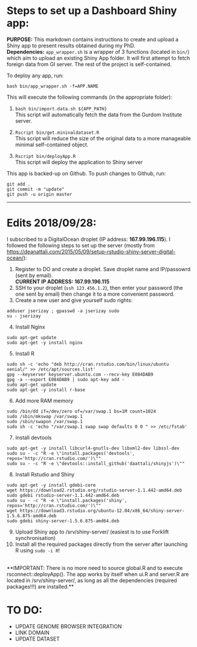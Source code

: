 # Steps to set up a Dashboard Shiny app:

__PURPOSE:__ This markdown contains instructions to create and upload a Shiny app to present results obtained during my PhD.  
__Dependencies:__ `app_wrapper.sh` is a wrapper of 3 functions (located in `bin/`) which aim to upload an existing Shiny App folder. It will first attempt to fetch foreign data from GI server. The rest of the project is self-contained.  

To deploy any app, run:  
```
bash bin/app_wrapper.sh -f=APP.NAME
```
This will execute the following commands (in the appropriate folder):  
1. ```bash bin/import.data.sh ${APP_PATH}```  
This script will automatically fetch the data from the Gurdom Institute server.

2. ```Rscript bin/get.mininaldataset.R```  
This script will reduce the size of the original data to a more manageable minimal self-contained object.

3. ```Rscript bin/deployApp.R```  
This script will deploy the application to Shiny server

This app is backed-up on Github. To push changes to Github, run:
```
git add .
git commit -m "update"
git push -u origin master
```

-------------------

# Edits 2018/09/28:
I subscribed to a DigitalOcean droplet (IP address: **167.99.196.115**). I followed the following steps to set up the server (mostly from https://deanattali.com/2015/05/09/setup-rstudio-shiny-server-digital-ocean/):
1. Register to DO and create a droplet. Save droplet name and IP/passowrd (sent by email).  
**CURRENT IP ADDRESS: 167.99.196.115**
2. SSH to your droplet (```ssh 123.456.1.2```), then enter your password (the one sent by email) then change it to a more convenient password. 
3. Create a new user and give yourself sudo rights: 
```
adduser jserizay ; gpasswd -a jserizay sudo
su - jserizay
```
4. Install Nginx
```
sudo apt-get update
sudo apt-get -y install nginx
```
5. Install R  
```
sudo sh -c 'echo "deb http://cran.rstudio.com/bin/linux/ubuntu xenial/" >> /etc/apt/sources.list'
gpg --keyserver keyserver.ubuntu.com --recv-key E084DAB9
gpg -a --export E084DAB9 | sudo apt-key add -
sudo apt-get update
sudo apt-get -y install r-base
```
6. Add more RAM memory
```
sudo /bin/dd if=/dev/zero of=/var/swap.1 bs=1M count=1024
sudo /sbin/mkswap /var/swap.1
sudo /sbin/swapon /var/swap.1
sudo sh -c 'echo "/var/swap.1 swap swap defaults 0 0 " >> /etc/fstab'
```
7. Install devtools
```
sudo apt-get -y install libcurl4-gnutls-dev libxml2-dev libssl-dev
sudo su - -c "R -e \"install.packages('devtools', repos='http://cran.rstudio.com/')\""
sudo su - -c "R -e \"devtools::install_github('daattali/shinyjs')\""
```
8. Install Rstudio and Shiny
```
sudo apt-get -y install gdebi-core
wget https://download2.rstudio.org/rstudio-server-1.1.442-amd64.deb
sudo gdebi rstudio-server-1.1.442-amd64.deb
sudo su - -c "R -e \"install.packages('shiny', repos='http://cran.rstudio.com/')\""
wget https://download3.rstudio.org/ubuntu-12.04/x86_64/shiny-server-1.5.6.875-amd64.deb
sudo gdebi shiny-server-1.5.6.875-amd64.deb
```
9. Upload Shiny app to /srv/shiny-server/ (easiest is to use Forklift synchronisation)
10. Install all the required packages directly from the server after launching R using ```sudo -i R```!  
<br>
**IMPORTANT: There is no more need to source global.R and to execute rsconnect::deployApp(). The app works by itself when ui.R and server.R are located in /srv/shiny-server/, as long as all the dependencies (required packages!!!) are installed.**

# TO DO: 

- UPDATE GENOME BROWSER INTEGRATION
- LINK DOMAIN
- UPDATE DATASET